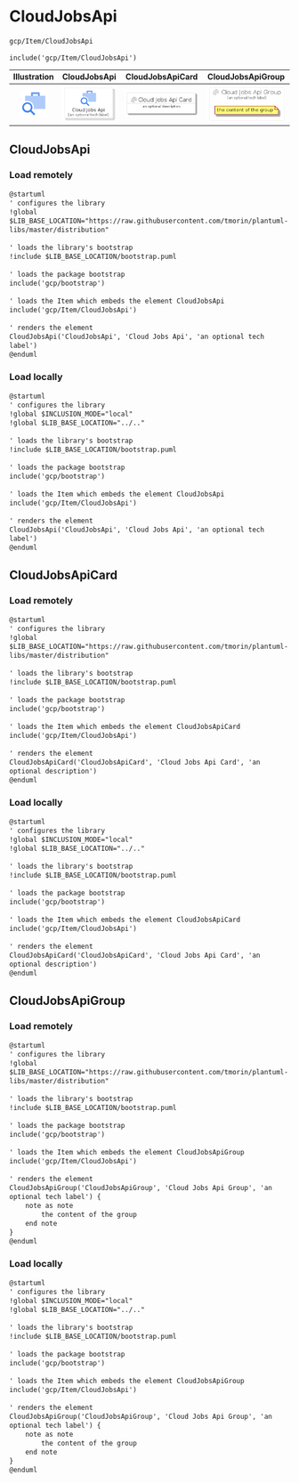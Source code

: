 # CloudJobsApi


```text
gcp/Item/CloudJobsApi
```

```text
include('gcp/Item/CloudJobsApi')
```



| Illustration | CloudJobsApi | CloudJobsApiCard | CloudJobsApiGroup |
| :---: | :---: | :---: | :---: |
| ![illustration for Illustration](../../gcp/Item/CloudJobsApi.png) | ![illustration for CloudJobsApi](../../gcp/Item/CloudJobsApi.Local.png) | ![illustration for CloudJobsApiCard](../../gcp/Item/CloudJobsApiCard.Local.png) | ![illustration for CloudJobsApiGroup](../../gcp/Item/CloudJobsApiGroup.Local.png) |




## CloudJobsApi

### Load remotely
```plantuml
@startuml
' configures the library
!global $LIB_BASE_LOCATION="https://raw.githubusercontent.com/tmorin/plantuml-libs/master/distribution"

' loads the library's bootstrap
!include $LIB_BASE_LOCATION/bootstrap.puml

' loads the package bootstrap
include('gcp/bootstrap')

' loads the Item which embeds the element CloudJobsApi
include('gcp/Item/CloudJobsApi')

' renders the element
CloudJobsApi('CloudJobsApi', 'Cloud Jobs Api', 'an optional tech label')
@enduml
```

### Load locally
```plantuml
@startuml
' configures the library
!global $INCLUSION_MODE="local"
!global $LIB_BASE_LOCATION="../.."

' loads the library's bootstrap
!include $LIB_BASE_LOCATION/bootstrap.puml

' loads the package bootstrap
include('gcp/bootstrap')

' loads the Item which embeds the element CloudJobsApi
include('gcp/Item/CloudJobsApi')

' renders the element
CloudJobsApi('CloudJobsApi', 'Cloud Jobs Api', 'an optional tech label')
@enduml
```

## CloudJobsApiCard

### Load remotely
```plantuml
@startuml
' configures the library
!global $LIB_BASE_LOCATION="https://raw.githubusercontent.com/tmorin/plantuml-libs/master/distribution"

' loads the library's bootstrap
!include $LIB_BASE_LOCATION/bootstrap.puml

' loads the package bootstrap
include('gcp/bootstrap')

' loads the Item which embeds the element CloudJobsApiCard
include('gcp/Item/CloudJobsApi')

' renders the element
CloudJobsApiCard('CloudJobsApiCard', 'Cloud Jobs Api Card', 'an optional description')
@enduml
```

### Load locally
```plantuml
@startuml
' configures the library
!global $INCLUSION_MODE="local"
!global $LIB_BASE_LOCATION="../.."

' loads the library's bootstrap
!include $LIB_BASE_LOCATION/bootstrap.puml

' loads the package bootstrap
include('gcp/bootstrap')

' loads the Item which embeds the element CloudJobsApiCard
include('gcp/Item/CloudJobsApi')

' renders the element
CloudJobsApiCard('CloudJobsApiCard', 'Cloud Jobs Api Card', 'an optional description')
@enduml
```

## CloudJobsApiGroup

### Load remotely
```plantuml
@startuml
' configures the library
!global $LIB_BASE_LOCATION="https://raw.githubusercontent.com/tmorin/plantuml-libs/master/distribution"

' loads the library's bootstrap
!include $LIB_BASE_LOCATION/bootstrap.puml

' loads the package bootstrap
include('gcp/bootstrap')

' loads the Item which embeds the element CloudJobsApiGroup
include('gcp/Item/CloudJobsApi')

' renders the element
CloudJobsApiGroup('CloudJobsApiGroup', 'Cloud Jobs Api Group', 'an optional tech label') {
    note as note
        the content of the group
    end note
}
@enduml
```

### Load locally
```plantuml
@startuml
' configures the library
!global $INCLUSION_MODE="local"
!global $LIB_BASE_LOCATION="../.."

' loads the library's bootstrap
!include $LIB_BASE_LOCATION/bootstrap.puml

' loads the package bootstrap
include('gcp/bootstrap')

' loads the Item which embeds the element CloudJobsApiGroup
include('gcp/Item/CloudJobsApi')

' renders the element
CloudJobsApiGroup('CloudJobsApiGroup', 'Cloud Jobs Api Group', 'an optional tech label') {
    note as note
        the content of the group
    end note
}
@enduml
```

